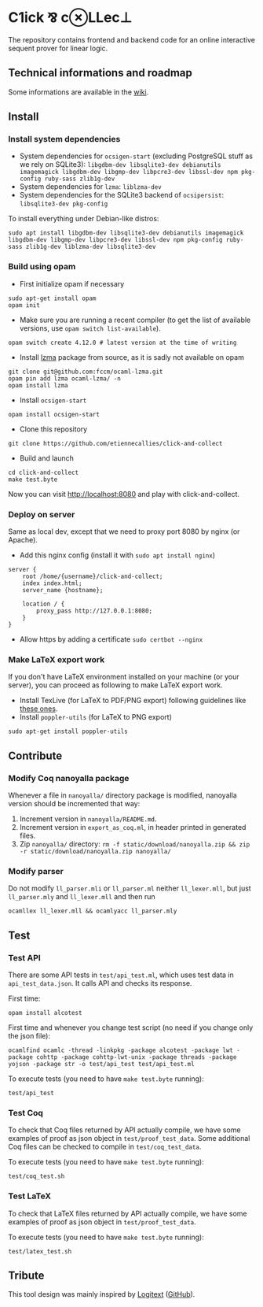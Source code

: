 # C1ick ⅋ c⊗LLec⊥

The repository contains
frontend and backend code
for an online interactive sequent prover for linear logic.

## Technical informations and roadmap
Some informations are available in the [wiki](https://github.com/etiennecallies/click-and-collect/wiki).

## Install

### Install system dependencies

- System dependencies for `ocsigen-start` (excluding PostgreSQL stuff as we rely on SQLite3):
  `libgdbm-dev libsqlite3-dev debianutils imagemagick libgdbm-dev libgmp-dev libpcre3-dev libssl-dev npm pkg-config ruby-sass zlib1g-dev`
- System dependencies for `lzma`: `liblzma-dev`
- System dependencies for the SQLite3 backend of `ocsipersist`: `libsqlite3-dev pkg-config`

To install everything under Debian-like distros:
```
sudo apt install libgdbm-dev libsqlite3-dev debianutils imagemagick libgdbm-dev libgmp-dev libpcre3-dev libssl-dev npm pkg-config ruby-sass zlib1g-dev liblzma-dev libsqlite3-dev
```

### Build using opam

- First initialize opam if necessary

```
sudo apt-get install opam
opam init
```
- Make sure you are running a recent compiler (to get the list of available
  versions, use `opam switch list-available`).
```
opam switch create 4.12.0 # latest version at the time of writing
```
- Install [lzma](https://github.com/fccm/ocaml-lzma) package from source, as it is sadly not available on opam
```
git clone git@github.com:fccm/ocaml-lzma.git
opam pin add lzma ocaml-lzma/ -n
opam install lzma
```
- Install `ocsigen-start`
```
opam install ocsigen-start
```
- Clone this repository
```
git clone https://github.com/etiennecallies/click-and-collect
```
- Build and launch
```
cd click-and-collect
make test.byte
```

Now you can visit [http://localhost:8080]() and play with click-and-collect.

### Deploy on server
Same as local dev, except that we need to proxy port 8080 by nginx (or Apache).
- Add this nginx config (install it with `sudo apt install nginx`)
```
server {
    root /home/{username}/click-and-collect;
    index index.html;
    server_name {hostname};

    location / {
        proxy_pass http://127.0.0.1:8080;
    }
}
```
- Allow https by adding a certificate `sudo certbot --nginx`

### Make LaTeX export work
If you don't have LaTeX environment installed on your machine (or your server), you can proceed as following to make LaTeX export work.
- Install TexLive (for LaTeX to PDF/PNG export) following guidelines like [these ones](https://doc.ubuntu-fr.org/utilisateurs/sssammm/installer_texlive).
- Install `poppler-utils` (for LaTeX to PNG export)
```
sudo apt-get install poppler-utils
```

## Contribute
### Modify Coq nanoyalla package
Whenever a file in `nanoyalla/` directory package is modified, nanoyalla version should be incremented that way:

1. Increment version in `nanoyalla/README.md`.
2. Increment version in `export_as_coq.ml`, in header printed in generated files.
3. Zip `nanoyalla/` directory: `rm -f static/download/nanoyalla.zip && zip -r static/download/nanoyalla.zip nanoyalla/`

### Modify parser
Do not modify `ll_parser.mli` or `ll_parser.ml` neither `ll_lexer.mll`, but just `ll_parser.mly` and `ll_lexer.mll` and then run
```
ocamllex ll_lexer.mll && ocamlyacc ll_parser.mly
```

## Test
### Test API
There are some API tests in `test/api_test.ml`, which uses test data in `api_test_data.json`. It calls API and checks its response.

First time:
```
opam install alcotest
```

First time and whenever you change test script (no need if you change only the json file):
```
ocamlfind ocamlc -thread -linkpkg -package alcotest -package lwt -package cohttp -package cohttp-lwt-unix -package threads -package yojson -package str -o test/api_test test/api_test.ml
```

To execute tests (you need to have `make test.byte` running):
```
test/api_test
```

### Test Coq
To check that Coq files returned by API actually compile, we have some examples of proof as json object in `test/proof_test_data`. Some additional Coq files can be checked to compile in `test/coq_test_data`.

To execute tests (you need to have `make test.byte` running):
```
test/coq_test.sh
```

### Test LaTeX
To check that LaTeX files returned by API actually compile, we have some examples of proof as json object in `test/proof_test_data`.

To execute tests (you need to have `make test.byte` running):
```
test/latex_test.sh
```


## Tribute
This tool design was mainly inspired by [Logitext](http://logitext.mit.edu/main) ([GitHub](https://github.com/ezyang/logitext)).
